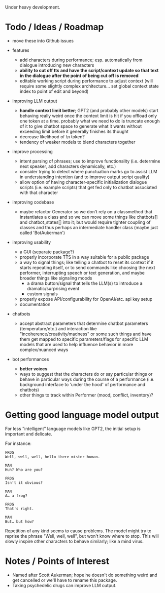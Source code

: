 Under heavy development.

# Todo / Ideas / Roadmap
- move these into Github issues

- features
    - add characters during performance; esp. automatically from dialogue introducing new characters
    - **ability to cut off tts and have the script/context update so that text in the dialogue after the point of being cut off is removed**
    - editable working script during performance to adjust context (will require some slightly complex architecture… set global context state index to point of edit and beyond)

- improving LLM output
    - **handle context limit better**; GPT2 (and probably other models) start behaving really weird once the context limit is hit if you offload only one token at a time. probably what we need to do is truncate enough of it to give chatbot space to generate what it wants without exceeding limit before it generally finishes its thought
    - decrease likelihood of \n token?
    - tendency of weaker models to blend characters together

- improve processing
    - intent parsing of phrases; use to improve functionality (i.e. determine next speaker, add characters dynamically, etc.)
    - consider trying to detect where punctuation marks go to assist LLM in understanding intention (and to improve output script quality)
    - allow option of having character-specific initialization dialogue scripts (i.e. example scripts) that get fed only to chatbot associated with that character

- improving codebase
    - maybe refactor Generator so we don't rely on a classmethod that instantiates a class and so we can move some things like chatbots[] and chatbot_states[] into it; but would require tighter coupling of classes and thus perhaps an intermediate handler class (maybe just called 'BotAukerman')

- improving usability
    - a GUI (separate package?)
    - properly incorporate TTS in a way suitable for a public package
    - a way to signal things; like telling a chatbot to reset its context if it starts repeating itself, or to send commands like choosing the next performer, interrupting speech or text generation, and maybe broader things like signaling moods
        - a drama button/signal that tells the LLM(s) to introduce a dramatic/surprising event
        - custom signals
    - properly expose API/configurability for OpenAI/etc. api key setup
    - documentation

- chatbots
    - accept abstract parameters that determine chatbot parameters (temperature/etc.) and interaction like "incoherence/creativity/madness" or some such things and have them get mapped to specific parameters/flags for specific LLM models that are used to help influence behavior in more complex/nuanced ways

- bot performances
    - **better voices**
    - ways to suggest that the characters do or say particular things or behave in particular ways during the course of a performance (i.e. background interface to 'under the hood' of performance and chatbots)
    - other things to track within Performer (mood, conflict, inventory)?

# Getting good language model output
For less "intelligent" language models like GPT2, the initial setup is
important and delicate.

For instance:

```fountain
FROG
Well, well, well, hello there mister human.

MAN
Huh? Who are you?

FROG
Isn't it obvious?

MAN
A… a frog?

FROG
That's right.

MAN
But… but how?
```

Repetition of any kind seems to cause problems. The model might try to reprise
the phrase "Well, well, well", but won't know where to stop. This will slowly
inspire other characters to behave similarly; like a mind virus.

# Notes / Points of Interest
- Named after Scott Aukerman; hope he doesn't do something weird and get cancelled or we'll have to rename this package.
- Taking psychedelic drugs can improve LLM output.
